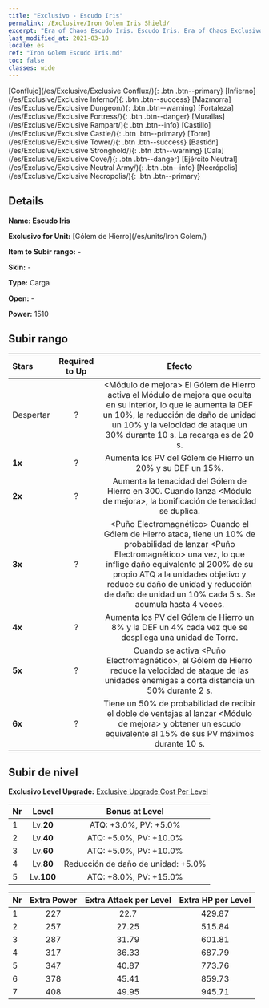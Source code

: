 ```yaml
---
title: "Exclusivo - Escudo Iris"
permalink: /Exclusive/Iron Golem Iris Shield/
excerpt: "Era of Chaos Escudo Iris. Escudo Iris. Era of Chaos Exclusivo Escudo Iris. Gólem de Hierro Exclusivo."
last_modified_at: 2021-03-18
locale: es
ref: "Iron Golem Escudo Iris.md"
toc: false
classes: wide
---
```

 [Conflujo](/es/Exclusive/Exclusive Conflux/){: .btn .btn--primary} [Infierno](/es/Exclusive/Exclusive Inferno/){: .btn .btn--success} [Mazmorra](/es/Exclusive/Exclusive Dungeon/){: .btn .btn--warning} [Fortaleza](/es/Exclusive/Exclusive Fortress/){: .btn .btn--danger} [Murallas](/es/Exclusive/Exclusive Rampart/){: .btn .btn--info} [Castillo](/es/Exclusive/Exclusive Castle/){: .btn .btn--primary} [Torre](/es/Exclusive/Exclusive Tower/){: .btn .btn--success} [Bastión](/es/Exclusive/Exclusive Stronghold/){: .btn .btn--warning} [Cala](/es/Exclusive/Exclusive Cove/){: .btn .btn--danger} [Ejército Neutral](/es/Exclusive/Exclusive Neutral Army/){: .btn .btn--info} [Necrópolis](/es/Exclusive/Exclusive Necropolis/){: .btn .btn--primary} 

## Details
 **Name: Escudo Iris** 

 **Exclusivo for Unit:** [Gólem de Hierro](/es/units/Iron Golem/) 

 **Item to Subir rango:** -

 **Skin:** -

 **Type:** Carga

 **Open:** -

 **Power:** 1510

## Subir rango

  |     Stars    |  Required to Up | Efecto |
  |:-------------|:---------------:|:---------------:|
  |  Despertar  | ? | <Módulo de mejora> El Gólem de Hierro activa el Módulo de mejora que oculta en su interior, lo que le aumenta la DEF un 10%, la reducción de daño de unidad un 10% y la velocidad de ataque un 30% durante 10 s. La recarga es de 20 s. |
  | **1x** <i class="fas fa-star"/> | ? | Aumenta los PV del Gólem de Hierro un 20% y su DEF un 15%. |
  | **2x** <i class="fas fa-star"/> | ? | Aumenta la tenacidad del Gólem de Hierro en 300. Cuando lanza <Módulo de mejora>, la bonificación de tenacidad se duplica. |
  | **3x** <i class="fas fa-star"/> | ? | <Puño Electromagnético> Cuando el Gólem de Hierro ataca, tiene un 10% de probabilidad de lanzar <Puño Electromagnético> una vez, lo que inflige daño equivalente al 200% de su propio ATQ a la unidades objetivo y reduce su daño de unidad y reducción de daño de unidad un 10% cada 5 s. Se acumula hasta 4 veces. |
  | **4x** <i class="fas fa-star"/> | ? | Aumenta los PV del Gólem de Hierro un 8% y la DEF un 4% cada vez que se despliega una unidad de Torre. |
  | **5x** <i class="fas fa-star"/> | ? | Cuando se activa <Puño Electromagnético>, el Gólem de Hierro reduce la velocidad de ataque de las unidades enemigas a corta distancia un 50% durante 2 s. |
  | **6x** <i class="fas fa-star"/> | ? | <Recargo> Tiene un 50% de probabilidad de recibir el doble de ventajas al lanzar <Módulo de mejora> y obtener un escudo equivalente al 15% de sus PV máximos durante 10 s. |


## Subir de nivel
 **Exclusivo Level Upgrade:** [Exclusive Upgrade Cost Per Level](/Exclusive/ExclusiveUpgradeCostPerLevel/)

  |  Nr  |   Level  | Bonus at Level |
  |:-----|:--------:|:--------------:|
  | 1 | Lv.**20** | ATQ: +3.0%, PV: +5.0% |
  | 2 | Lv.**40** | ATQ: +5.0%, PV: +10.0% |
  | 3 | Lv.**60** | ATQ: +5.0%, PV: +10.0% |
  | 4 | Lv.**80** | Reducción de daño de unidad: +5.0% |
  | 5 | Lv.**100** | ATQ: +8.0%, PV: +15.0% |


  |  Nr  |  Extra Power | Extra Attack per Level | Extra HP per Level |
  |:-----|:--------:|:--------:|:--------:|
  | 1 | 227 | 22.7 | 429.87 |
  | 2 | 257 | 27.25 | 515.84 |
  | 3 | 287 | 31.79 | 601.81 |
  | 4 | 317 | 36.33 | 687.79 |
  | 5 | 347 | 40.87 | 773.76 |
  | 6 | 378 | 45.41 | 859.73 |
  | 7 | 408 | 49.95 | 945.71 |


